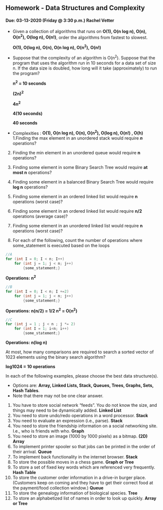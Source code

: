 ## Homework - Data Structures and Complexity
#### Due: 03-13-2020 (Friday @ 3:30 p.m.)                                                           Rachel Vetter

- Given a collection of algorithms that runs on **O(1), O(n log n), O(n), O(n<sup>2</sup>), O(log n), O(n!)**, order the algorithms from fastest to slowest.
     
     **O(1), O(log n), O(n), O(n log n), O(n<sup>2</sup>), O(n!)**

- Suppose that the complexity of an algorithm is O(n<sup>2</sup>). Suppose that the program that uses the algorithm run in 10 seconds for a data set of size n. If the data size is doubled, how long will it take (approximately) to run the program? 
    
    **n<sup>2</sup> = 10 seconds**
    
    **(2n)<sup>2</sup>**
    
    **4n<sup>2</sup>**
    
    **4(10 seconds)**
    
    **40 seconds**

- Complexities : **O(1), O(n log n), O(n), O(n<sup>2</sup>), O(log n), O(n!) , O(h)**
1.Finding the max element in an unordered stack would require _**n**_ operations?
2. Finding the min element in an unordered queue would require __**n**__ operations?
3. Finding some element in some Binary Search Tree would require __**at most n**__ operations?
4. Finding some element in a balanced Binary Search Tree would require __**log n**__ operations?
5. Finding some element in an ordered linked list would require __**n**__ operations (worst case)?
6. Finding some element in an ordered linked list would require __**n/2**__ operations (average case)?
7. Finding some element in an unordered linked list would require __**n**__ operations (worst case)?


8. For each of the following, count the number of operations where some_statement is executed based on the loops

```cpp
//A
for (int I = 0; I < n; I++)
    for (int j = 1; j < n; j++)
        {some_statement;}
```
**Operations: n<sup>2</sup>**

```cpp
//B
for (int I = 0; I < n; I +=2)
    for (int j = 1; j < n; j++)
        {some_statement;}
```
**Operations: n(n/2) = 1/2 n<sup>2</sup> =  O(n<sup>2</sup>)**

```cpp
//C
for (int j = 1 ; j < n ; j *= 2)
    for (int I = 1; i<n; i++)
        {some_statement;} 
```
**Operations: n(log n)**

At most, how many comparisons are required to search a sorted vector of 1023 elements using the binary
search algorithm?

**log1024 = 10 operations**

In each of the following examples, please choose the best data structure(s).
- Options are: **Array, Linked Lists, Stack, Queues, Trees, Graphs, Sets, Hash Tables**. 
- Note that there may not be one clear answer.

1. You have to store social network “feeds”. You do not know the size, and things may need to be dynamically added.
**Linked List**
2. You need to store undo/redo operations in a word processor.
**Stack**
3. You need to evaluate an expression (i.e., parse).
**Stack**
4. You need to store the friendship information on a social networking site. I.e., who is friends with who.
**Graph**
5. You need to store an image (1000 by 1000 pixels) as a bitmap.
**(2D) Array**
6. To implement printer spooler so that jobs can be printed in the order of their arrival.
**Queue**
7. To implement back functionality in the internet browser.
**Stack**
8. To store the possible moves in a chess game.
**Graph or Tree**
9. To store a set of fixed key words which are referenced very frequently.
**Hash Table**
10. To store the customer order information in a drive-in burger place. (Customers keep on coming and they have to get their correct food at the payment/food collection window.)
**Queue**
11. To store the genealogy information of biological species.
**Tree**
12. To store an alphabetized list of names in order to look up quickly.
**Array or Tree**


